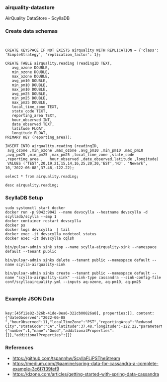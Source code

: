 ### airquality-datastore

AirQuality DataStore - ScyllaDB


### Create data schemas

````


CREATE KEYSPACE IF NOT EXISTS airquality WITH REPLICATION = {'class': 'SimpleStrategy', 'replication_factor': 1};

CREATE TABLE airquality.reading (readingID TEXT,
   avg_ozone DOUBLE, 
   min_ozone DOUBLE, 
   max_ozone DOUBLE, 
   avg_pm10 DOUBLE, 
   min_pm10 DOUBLE, 
   max_pm10 DOUBLE, 
   avg_pm25 DOUBLE, 
   min_pm25 DOUBLE, 
   max_pm25 DOUBLE,
   local_time_zone TEXT,
   state_code TEXT,
   reporting_area TEXT,
   hour_observed INT,
   date_observed TEXT,
   latitude FLOAT,
   longitude FLOAT,
PRIMARY KEY (reporting_area));

INSERT INTO airquality.reading (readingID, 
 avg_ozone ,min_ozone ,max_ozone ,avg_pm10 ,min_pm10 ,max_pm10 ,avg_pm25 ,min_pm25 ,max_pm25 ,local_time_zone ,state_code ,reporting_area ,   hour_observed ,date_observed,latitude ,longitude) 
 VALUES ('TEST',20,19,21,15,14,16,25,20,30,'EST','NJ', 'Newark', 10,'2022-06-08',37.48,-122.22);

select * from airquality.reading;

desc airquality.reading;

````

### ScyllaDB Setup

````
sudo systemctl start docker
docker run -p 9042:9042 --name devscylla --hostname devscylla -d scylladb/scylla --smp 1
docker container restart devscylla
docker ps
docker logs devscylla  | tail
docker exec -it devscylla nodetool status
docker exec -it devscylla cqlsh

bin/pulsar-admin sink stop --name scylla-airquality-sink --namespace default --tenant public

bin/pulsar-admin sinks delete --tenant public --namespace default --name scylla-airquality-sink

bin/pulsar-admin sinks create --tenant public --namespace default --name "scylla-airquality-sink" --sink-type cassandra --sink-config-file conf/scyllaairquality.yml --inputs aq-ozone, aq-pm10, aq-pm25


````

### Example JSON Data

````

key:[45f12e82-326b-41de-8ea6-322cb00826a8], properties:[], content:{"dateObserved":"2022-06-08 ","hourObserved":11,"localTimeZone":"PST","reportingArea":"Redwood City","stateCode":"CA","latitude":37.48,"longitude":-122.22,"parameterName":"PM2.5","aqi":20,"category":{"number":1,"name":"Good","additionalProperties":{}},"additionalProperties":{}}

````


### References

* https://github.com/tspannhw/ScyllaFLiPSTheStream
* https://medium.com/@aamine/spring-data-for-cassandra-a-complete-example-3c6f7f39fef9
* https://dzone.com/articles/getting-started-with-spring-data-cassandra

